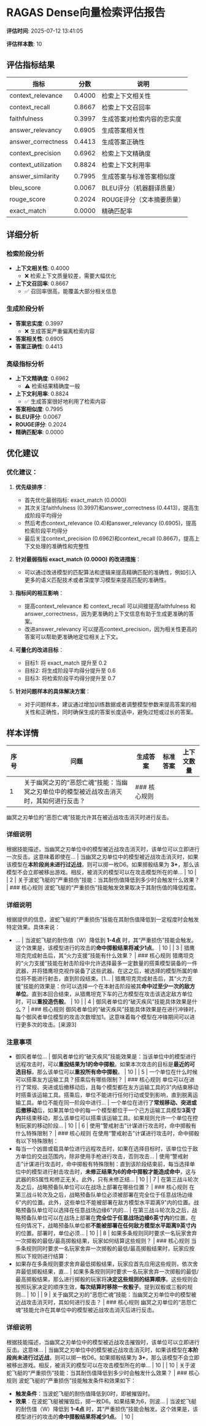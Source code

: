 # RAGAS Dense向量检索评估报告

**评估时间**: 2025-07-12 13:41:05

**评估样本数**: 10

## 评估指标结果

| 指标 | 分数 | 说明 |
|------|------|------|
| context_relevance | 0.4000 | 检索上下文相关性 |
| context_recall | 0.8667 | 检索上下文召回率 |
| faithfulness | 0.3997 | 生成答案对检索内容的忠实度 |
| answer_relevancy | 0.6905 | 生成答案相关性 |
| answer_correctness | 0.4413 | 生成答案正确性 |
| context_precision | 0.6962 | 检索上下文精确度 |
| context_utilization | 0.8824 | 检索上下文利用率 |
| answer_similarity | 0.7995 | 生成答案与标准答案相似度 |
| bleu_score | 0.0067 | BLEU评分（机器翻译质量） |
| rouge_score | 0.2024 | ROUGE评分（文本摘要质量） |
| exact_match | 0.0000 | 精确匹配率 |

## 详细分析

### 检索阶段分析

- **上下文相关性**: 0.4000
  - ❌ 检索上下文质量较差，需要大幅优化
- **上下文召回率**: 0.8667
  - ✅ 召回率很高，能覆盖大部分相关信息

### 生成阶段分析

- **答案忠实度**: 0.3997
  - ❌ 生成答案严重偏离检索内容
- **答案相关性**: 0.6905
- **答案正确性**: 0.4413

### 高级指标分析

- **上下文精确度**: 0.6962
  - ⚠️ 检索结果精确度一般
- **上下文利用率**: 0.8824
  - ✅ 生成答案很好地利用了检索内容
- **答案相似度**: 0.7995
- **BLEU评分**: 0.0067
- **ROUGE评分**: 0.2024
- **精确匹配率**: 0.0000

## 优化建议

### 优化建议：

1. **优先级排序**：
   - 首先优化最弱指标: exact_match (0.0000)
   - 其次关注faithfulness (0.3997)和answer_correctness (0.4413)，提高生成阶段平均得分
   - 然后考虑context_relevance (0.4)和answer_relevancy (0.6905)，提高检索阶段平均得分
   - 最后关注context_precision (0.6962)和context_recall (0.8667)，提高上下文处理的准确性和完整性

2. **针对最弱指标 exact_match (0.0000) 的改进措施**：
   - 可以通过改进模型的匹配算法和逻辑来提高精确匹配的准确性，例如引入更多的语义匹配技术或者深度学习模型来提高匹配的准确性。

3. **指标间的相互影响**：
   - 提高context_relevance 和 context_recall 可以间接提高faithfulness 和 answer_correctness，因为更准确的上下文信息有助于生成更准确的答案。
   - 改进answer_relevancy 可以提高context_precision，因为相关性更高的答案可以帮助更准确地定位相关上下文。

4. **可量化的改进目标**：
   - 目标1: 将 exact_match 提升至 0.2
   - 目标2: 将生成阶段平均得分提升至 0.6
   - 目标3: 将检索阶段平均得分提升至 0.7

5. **针对问题样本的具体解决方案**：
   - 对于问题样本，建议通过增加训练数据或者调整模型参数来提高答案的相关性和正确性，同时确保生成的答案长度适中，避免过短或过长的答案。

## 样本详情

| 序号 | 问题 | 生成答案 | 标准答案 | 上下文数量 |
|------|------|----------|----------|------------|
| 1 | 关于幽冥之刃的“恶怨亡魂”技能：当幽冥之刃单位中的模型被近战攻击消灭时，其如何进行反击？ | ### 核心规则
幽冥之刃单位的“恶怨亡魂”技能允许其在被近战攻击消灭时进行反击。

### 详细说明
根据技能描述，当幽冥之刃单位中的模型被近战攻击消灭时，该单位可以立即进行一次反击。这意味着即使在... | 当幽冥之刃单位中的模型被近战攻击消灭时，如果该模型在**本阶段尚未进行过近战**，则可以掷一枚D6。如果掷骰结果为 **3+**，那么该模型不会立即被移出游戏。相反，被消灭的模型可以在攻击模型所在的单... | 10 |
| 2 | 关于波蛇飞艇的“严重损伤”技能：当其耐伤值降低到多少时会触发什么效果？ | ### 核心规则
波蛇飞艇的“严重损伤”技能触发效果取决于其耐伤值的降低程度。

### 详细说明
根据提供的信息，波蛇飞艇的“严重损伤”技能在其耐伤值降低到一定程度时会触发特定效果。具体来说：
- ... | 当波蛇飞艇的耐伤值（W）降低到 **1-4点** 时，其“严重损伤”技能会触发。这个效果是，该模型进行的攻击的**命中掷骰结果将减少1点**。 | 10 |
| 3 | 猎鹰坦克完成射击后，其“火力支援”技能有什么效果？ | ### 核心规则
猎鹰坦克的“火力支援”技能在射击阶段中允许选择最多一定数量的搭乘模型装备的一件武器，并将猎鹰坦克视作装备了这些武器。在这之后，被选择的模型所属的单位将不能进行射击，直到阶段结束。[1... | 猎鹰坦克完成射击后，其“火力支援”技能的效果是：你可以选择一个在本射击阶段被其**命中过至少一次的敌方单位**。直到本回合结束，从猎鹰坦克下车的己方模型在攻击该选定敌方单位时，可以**重投造伤骰**。 | 10 |
| 4 | 御风者单位的“破灭疾风”技能具体效果是什么？ | ### 核心规则
御风者单位的“破灭疾风”技能具体效果是在进行冲锋时，每个御风者单位模型的攻击次数增加1。这意味着每个模型在冲锋期间可以进行更多次的攻击。[来源3]

### 注意事项
- 御风者单位... | 御风者单位的“破灭疾风”技能效果是：当该单位中的模型进行远程攻击时，可以**重投结果为1的命中掷骰**。如果本次攻击的目标是**最近的可选目标**，那么该单位可以**重投所有命中掷骰**。 | 10 |
| 5 | 一个单位在什么时候可以搭乘友方运输工具？搭乘后有哪些限制？ | ### 核心规则
单位可以在进行了常规、突进或后撤移动后，且每个模型都在友方运输工具的3"内结束移动时搭乘该运输工具。搭乘后，单位不能进行任何行动或受到影响，直到脱离运输工具。单位不能在同一阶段中进行... | 一个单位在进行了**常规移动、突进或后撤移动**后，如果其单位中的每一个模型都位于一个己方运输工具模型**3英寸内**并结束移动，那么该单位可以搭乘该运输工具。如果规则允许一个单位在控制玩家的移动阶段... | 10 |
| 6 | 使用“警戒射击”计谋进行攻击时，命中掷骰有什么特殊限制？ | ### 核心规则
在使用“警戒射击”计谋进行攻击时，命中掷骰有以下特殊限制：
- 每当一个凶兽或载具单位进行远程攻击时，如果在选择目标时，该单位位于敌方单位的交战范围内，除非使用手枪进行攻击，否则攻击... | 使用“警戒射击”计谋进行攻击时，命中掷骰有特殊限制：直到该阶段结束前，每当选择单位中的模型进行射击攻击时，**未修正结果为6的命中掷骰才能造成命中**，这与武器的BS属性和修正无关。此外，只有未修正结... | 10 |
| 7 | 在第三战斗轮次及之后，战略预备队单位可以在战场上部署在哪些位置？ | ### 核心规则
在第三战斗轮次及之后，战略预备队单位必须被部署在完全位于任意战场边缘6"内的位置。此外，这些单位不能被部署在敌方模型水平距离9"内的位置。战略预备队单位可以选择在任意战场边缘6"内的... | 在第三战斗轮次及之后，战略预备队单位可以在战场上部署在**完全位于任意战场边缘6英寸内**的位置。在任何情况下，战略预备队单位都**不能被部署在任何敌方模型水平距离9英寸内**的位置。部署时，单位必须... | 10 |
| 8 | 如果多条规则同时要求一名玩家舍弃一次掷骰的最低/最高掷骰结果，玩家如何结算这些规则？ | ### 核心规则
当多条规则同时要求一名玩家舍弃一次掷骰的最低/最高掷骰结果时，玩家应按照以下规则进行结算：
- 如果存在多条规则要求舍弃最低掷骰结果，玩家应首先应用这些规则，依次舍弃最低掷骰结果，直... | 如果多条规则同时要求一名玩家舍弃一次掷骰的最低/最高掷骰结果，那么进行掷骰的玩家将**决定这些规则的结算顺序**。这些规则会按照玩家决定的顺序生效，**每次结算时移除一枚骰子**。提到双骰或三骰的规则... | 10 |
| 9 | 关于幽冥之刃的“恶怨亡魂”技能：当幽冥之刃单位中的模型被近战攻击消灭时，其如何进行反击？ | ### 核心规则
幽冥之刃单位的“恶怨亡魂”技能允许在其单位中的模型被近战攻击消灭后进行反击。

### 详细说明
根据技能描述，当幽冥之刃单位中的模型被近战攻击摧毁时，该单位可以立即进行反击。这意味... | 当幽冥之刃单位中的模型被近战攻击消灭时，如果该模型在**本阶段尚未进行过近战**，则可以掷一枚D6。如果掷骰结果为 **3+**，那么该模型不会立即被移出游戏。相反，被消灭的模型可以在攻击模型所在的单... | 10 |
| 10 | 关于波蛇飞艇的“严重损伤”技能：当其耐伤值降低到多少时会触发什么效果？ | ### 核心规则
波蛇飞艇的“严重损伤”技能触发条件和效果如下：
- **触发条件**：当波蛇飞艇的耐伤值降低到0时，即被摧毁时。
- **效果**：在波蛇飞艇被摧毁后，掷一枚D6。如果结果为6，则波... | 当波蛇飞艇的耐伤值（W）降低到 **1-4点** 时，其“严重损伤”技能会触发。这个效果是，该模型进行的攻击的**命中掷骰结果将减少1点**。 | 10 |
